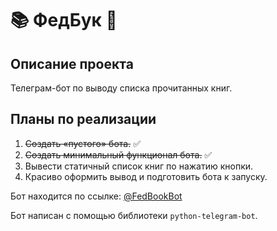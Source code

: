 # 📚 **ФедБук** 📖

## Описание проекта
Телеграм-бот по выводу списка прочитанных книг.

## Планы по реализации
1. ~~Создать «пустого» бота.~~ ✅
2. ~~Создать минимальный функционал бота.~~ ✅
3. Вывести статичный список книг по нажатию кнопки.
4. Красиво оформить вывод и подготовить бота к запуску.

Бот находится по ссылке: [@FedBookBot](https://t.me/FedBookBot)

Бот написан с помощью библиотеки `python-telegram-bot`.